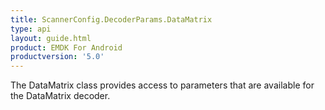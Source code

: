 ```yaml
---
title: ScannerConfig.DecoderParams.DataMatrix
type: api
layout: guide.html
product: EMDK For Android
productversion: '5.0'
---
```



The DataMatrix class provides access to parameters that are available
 for the DataMatrix decoder.


